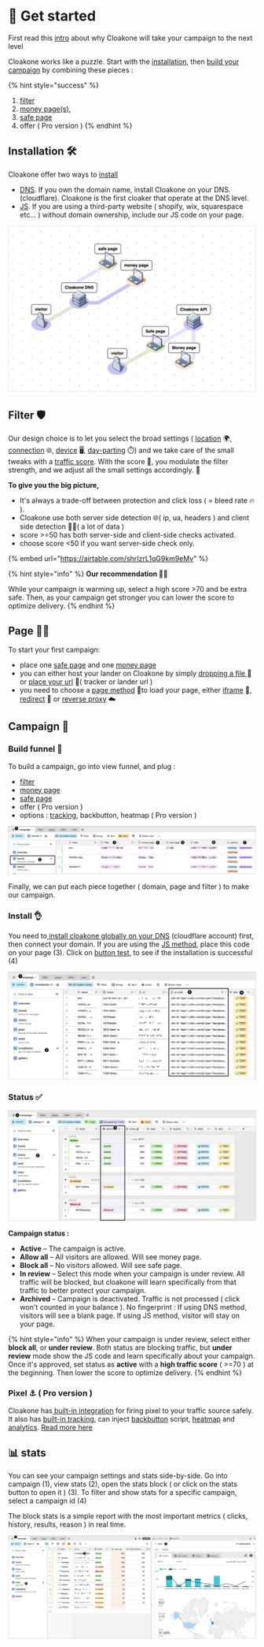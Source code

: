 # 🚀 Get started

First read this [intro](https://www.notion.so/How-this-new-technology-probably-make-Cloakone-com-the-best-cloaker-efb5711be5684cf085eeffcd55be9a26) about why Cloakone will take your campaign to the next level

Cloakone works like a puzzle. Start with the [installation](./#installation), then [build your campaign](./#build-funnel) by combining these pieces : 

{% hint style="success" %}
1. [filter](./#filter)
2. [money page\(s\), ](./#page)
3. [safe page ](./#safe-page)
4. offer \( Pro version \) 
{% endhint %}

## Installation 🛠

Cloakone offer two ways to [install](cloaker/installation/)

* [DNS](cloaker/installation/#dns). If you own the domain name, install Cloakone on your DNS. \(cloudflare\). Cloakone is the first cloaker that operate at the DNS level. 
* [JS](cloaker/installation/#js). If you are using a third-party website \( shopify, wix, squarespace etc... \) without domain ownership, include our JS code on your page. 

![Cloakone DNS vs JS installation](.gitbook/assets/cleanshot-2020-08-09-at-08.16.15-2x.png)

## Filter  🛡️ 

Our design choice is to let you select the broad settings \( [location](cloaker/filter-1/location.md) 🌍, [connection](cloaker/filter-1/connection.md) 🌐, [device](cloaker/filter-1/device.md) 🖥, [day-parting](cloaker/filter-1/scheduler.md) ⏱\) and we take care of the small tweaks with a [traffic score](cloaker/filter-1/score.md).  With the score 💯, you modulate the filter strength, and we adjust all the small settings accordingly. 🦾

**To give you the big picture,**

* It's always a trade-off between protection and click loss \( = bleed rate 🔥 \).
* Cloakone use both server side detection 🌐\( ip, ua, headers \) and client side detection 👩‍💻\( a lot of data \)  
* score &gt;=50 has both server-side and client-side checks activated.
* choose score &lt;50 if you want server-side check only.

{% embed url="https://airtable.com/shrIzrL1qG9km9eMv" %}

{% hint style="info" %}
**Our recommendation 🧙‍♂️**

While your campaign is warming up, select a high score &gt;70 and be extra safe. Then, as your campaign get stronger you can lower the score to optimize delivery.
{% endhint %}

## Page 👨‍💻

To start your first campaign:

* place one [safe page](cloaker/page/safe.md) and one [money page](cloaker/page/money.md)
* you can either host your lander on Cloakone by simply [dropping a file ](cloaker/page/new.md#drop-a-file) 📁or [place your url](cloaker/page/new.md#place-an-url) 🔗\( tracker or lander url \)
* you need to choose a [page method](cloaker/page/method.md) 🔀to load your page, either [iframe](cloaker/page/method.md#iframe) 🌃, [redirect](cloaker/page/method.md#redirect) 🔗 or [reverse proxy](cloaker/page/method.md#reverse-proxy) ☁️

## Campaign 🚀

### Build funnel 🧩

To build a campaign, go into view funnel, and plug :

* [filter](cloaker/filter-1/)
* [money page](cloaker/page/money.md)
* [safe page](cloaker/page/safe.md)
* offer \( Pro version \) 
* options : [tracking](cloaker/campaign/tracker.md), backbutton, heatmap \( Pro version \) 

![](.gitbook/assets/cleanshot-2020-09-03-at-10.31.00-2x.png)

Finally, we can put each piece together \( domain, page and filter \) to make our campaign.

### Install 👌 

You need to[ install cloakone globally on your DNS](cloaker/installation/dns/) \(cloudflare account\) first, then connect your domain. If you are using the [JS method](cloaker/installation/js/), place this code on your page \(3\). Click on [button test](cloaker/campaign/debug.md), to see if the installation is successful \(4\)

![](.gitbook/assets/cleanshot-2020-09-03-at-10.35.43-2x.png)

### Status ✅

![](.gitbook/assets/cleanshot-2020-09-03-at-10.33.51-2x.png)

 **Campaign status :** 

* **Active** – The campaign is active.
* **Allow all** – All visitors are allowed. Will see money page.
* **Block all** – No visitors allowed. Will see safe page.
* **In review**  – Select this mode when your campaign is under review. All traffic will be blocked, but cloakone will learn specifically from that traffic to better protect your campaign. 
* **Archived** – Campaign is deactivated. Traffic is not processed \( click won't counted in your balance \). No fingerprint :  If using DNS method, visitors will see a blank page. If using JS method, visitor will stay on your page.

{% hint style="info" %}
When your campaign is under review, select either **block all**, or **under review**. Both status are blocking traffic, but **under review** mode show the JS code and learn specifically about your campaign. Once it's approved, set status as **active** with a **high traffic score** \( &gt;=70 \) at the beginning. Then lower the score to optimize delivery.
{% endhint %}

### Pixel ⚓️ \( Pro version \) 

Cloakone has[ built-in integration](cloaker/campaign/pixel/) for firing pixel to your traffic source safely. It also has [built-in tracking](cloaker/campaign/tracker.md), can inject [backbutton](cloaker/campaign/options.md#backbutton) script, [heatmap](cloaker/campaign/options.md#heatmap) and [analytics](cloaker/campaign/options.md#tracking).  [Read more here](cloaker/campaign/)

## 📊 stats

You can see your campaign settings and stats side-by-side. Go into campaign \(1\), view stats \(2\), open the stats block \( or click on the stats button to open it \) \(3\). To filter and show stats for a specific campaign, select a campaign id \(4\)

The block stats is a simple report with the most important metrics \( clicks, history, results, reason \) in real time.

![](.gitbook/assets/cleanshot-2020-09-03-at-13.58.43-2x.png)

